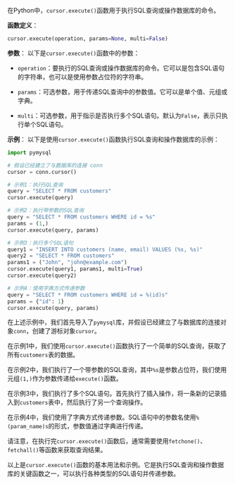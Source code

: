 在Python中，`cursor.execute()`函数用于执行SQL查询或操作数据库的命令。

**函数定义**：
```python
cursor.execute(operation, params=None, multi=False)
```

**参数**：
以下是`cursor.execute()`函数中的参数：

- `operation`：要执行的SQL查询或操作数据库的命令。它可以是包含SQL语句的字符串，也可以是使用参数占位符的字符串。

- `params`：可选参数，用于传递SQL查询中的参数值。它可以是单个值、元组或字典。

- `multi`：可选参数，用于指示是否执行多个SQL语句。默认为`False`，表示只执行单个SQL语句。

**示例**：
以下是使用`cursor.execute()`函数执行SQL查询和操作数据库的示例：

```python
import pymysql

# 假设已经建立了与数据库的连接 conn
cursor = conn.cursor()

# 示例1：执行SQL查询
query = "SELECT * FROM customers"
cursor.execute(query)

# 示例2：执行带参数的SQL查询
query = "SELECT * FROM customers WHERE id = %s"
params = (1,)
cursor.execute(query, params)

# 示例3：执行多个SQL语句
query1 = "INSERT INTO customers (name, email) VALUES (%s, %s)"
query2 = "SELECT * FROM customers"
params1 = ("John", "john@example.com")
cursor.execute(query1, params1, multi=True)
cursor.execute(query2)

# 示例4：使用字典方式传递参数
query = "SELECT * FROM customers WHERE id = %(id)s"
params = {"id": 1}
cursor.execute(query, params)
```

在上述示例中，我们首先导入了`pymysql`库，并假设已经建立了与数据库的连接对象`conn`，创建了游标对象`cursor`。

在示例1中，我们使用`cursor.execute()`函数执行了一个简单的SQL查询，获取了所有`customers`表的数据。

在示例2中，我们执行了一个带参数的SQL查询，其中`%s`是参数占位符，我们使用元组`(1,)`作为参数传递给`execute()`函数。

在示例3中，我们执行了多个SQL语句。首先执行了插入操作，将一条新的记录插入到`customers`表中，然后执行了另一个查询操作。

在示例4中，我们使用了字典方式传递参数。SQL语句中的参数名使用`%(param_name)s`的形式，参数值通过字典进行传递。

请注意，在执行完`cursor.execute()`函数后，通常需要使用`fetchone()`、`fetchall()`等函数来获取查询结果。

以上是`cursor.execute()`函数的基本用法和示例。它是执行SQL查询和操作数据库的关键函数之一，可以执行各种类型的SQL语句并传递参数。